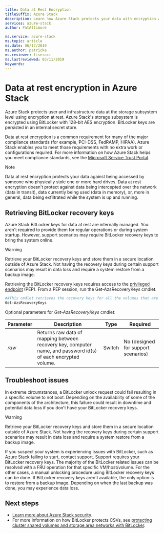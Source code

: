 ```yaml
---
title: Data at Rest Encryption
titleSuffix: Azure Stack
description: Learn how Azure Stack protects your data with encryption at rest.
services: azure-stack
author: PatAltimore

ms.service: azure-stack
ms.topic: article
ms.date: 06/17/2019
ms.author: patricka
ms.reviewer: fiseraci
ms.lastreviewed: 03/11/2019
keywords:
---
```


# Data at rest encryption in Azure Stack

Azure Stack protects user and infrastructure data at the storage subsystem level using encryption at rest. Azure Stack's storage subsystem is encrypted using BitLocker with 128-bit AES encryption. BitLocker keys are persisted in an internal secret store.

Data at rest encryption is a common requirement for many of the major compliance standards (for example, PCI-DSS, FedRAMP, HIPAA). Azure Stack enables you to meet those requirements with no extra work or configurations required. For more information on how Azure Stack helps you meet compliance standards, see the [Microsoft Service Trust Portal](https://aka.ms/AzureStackCompliance).

> [!NOTE]
> Data at rest encryption protects your data against being accessed by someone who physically stole one or more hard drives. Data at rest encryption doesn't protect against data being intercepted over the network (data in transit), data currently being used (data in memory), or, more in general, data being exfiltrated while the system is up and running.

## Retrieving BitLocker recovery keys

Azure Stack BitLocker keys for data at rest are internally managed. You aren't required to provide them for regular operations or during system startup. However, support scenarios may require BitLocker recovery keys to bring the system online.  

> [!WARNING]
> Retrieve your BitLocker recovery keys and store them in a secure location outside of Azure Stack. Not having the recovery keys during certain support scenarios may result in data loss and require a system restore from a backup image.

Retrieving the BitLocker recovery keys requires access to the [privileged endpoint](azure-stack-privileged-endpoint.md) (PEP). From a PEP session, run the Get-AzsRecoveryKeys cmdlet.

```powershell
##This cmdlet retrieves the recovery keys for all the volumes that are encrypted with BitLocker.
Get-AzsRecoveryKeys
```

Optional parameters for *Get-AzsRecoveryKeys* cmdlet:

| Parameter | Description | Type | Required |
|---------|---------|---------|---------|
|*raw* | Returns raw data of mapping between recovery key, computer name, and password id(s) of each encrypted volume.  | Switch | No (designed for support scenarios)|

## Troubleshoot issues

In extreme circumstances, a BitLocker unlock request could fail resulting in a specific volume to not boot. Depending on the availability of some of the components of the architecture, this failure could result in downtime and potential data loss if you don't have your BitLocker recovery keys.

> [!WARNING]
> Retrieve your BitLocker recovery keys and store them in a secure location outside of Azure Stack. Not having the recovery keys during certain support scenarios may result in data loss and require a system restore from a backup image.

If you suspect your system is experiencing issues with BitLocker, such as Azure Stack failing to start, contact support. Support requires your BitLocker recovery keys. The majority of the BitLocker related issues can be resolved with a FRU operation for that specific VM/host/volume. For the other cases, a manual unlocking procedure using BitLocker recovery keys can be done. If BitLocker recovery keys aren't available, the only option is to restore from a backup image. Depending on when the last backup was done, you may experience data loss.

## Next steps

- [Learn more about Azure Stack security](azure-stack-security-foundations.md).
- For more information on how BitLocker protects CSVs, see [protecting cluster shared volumes and storage area networks with BitLocker](https://docs.microsoft.com/windows/security/information-protection/bitlocker/protecting-cluster-shared-volumes-and-storage-area-networks-with-bitlocker).